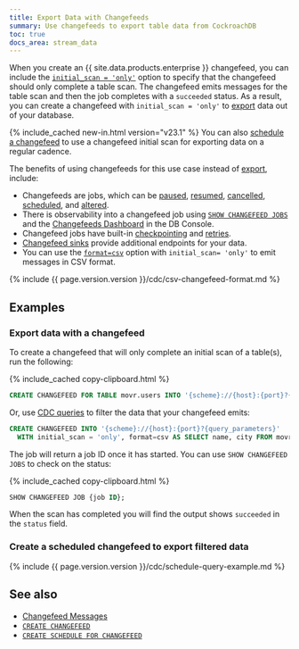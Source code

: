 ```yaml
---
title: Export Data with Changefeeds
summary: Use changefeeds to export table data from CockroachDB
toc: true
docs_area: stream_data
---
```


When you create an {{ site.data.products.enterprise }} changefeed, you can include the [`initial_scan = 'only'`](create-changefeed.html#initial-scan) option to specify that the changefeed should only complete a table scan. The changefeed emits messages for the table scan and then the job completes with a `succeeded` status. As a result, you can create a changefeed with `initial_scan = 'only'` to [export](export.html) data out of your database. 

{% include_cached new-in.html version="v23.1" %} You can also [schedule a changefeed](#create-a-scheduled-changefeed-to-export-filtered-data) to use a changefeed initial scan for exporting data on a regular cadence. 

The benefits of using changefeeds for this use case instead of [export](export.html), include:

- Changefeeds are jobs, which can be [paused](pause-job.html), [resumed](resume-job.html), [cancelled](cancel-job.html), [scheduled](create-schedule-for-changefeed.html), and [altered](alter-changefeed.html).
- There is observability into a changefeed job using [`SHOW CHANGEFEED JOBS`](show-jobs.html#show-changefeed-jobs) and the [Changefeeds Dashboard](ui-cdc-dashboard.html) in the DB Console.
- Changefeed jobs have built-in [checkpointing](change-data-capture-overview.html#how-does-an-enterprise-changefeed-work) and [retries](monitor-and-debug-changefeeds.html#changefeed-retry-errors).
- [Changefeed sinks](changefeed-sinks.html) provide additional endpoints for your data.
- You can use the [`format=csv`](create-changefeed.html#format) option with `initial_scan= 'only'` to emit messages in CSV format.

{% include {{ page.version.version }}/cdc/csv-changefeed-format.md %}

## Examples

### Export data with a changefeed

To create a changefeed that will only complete an initial scan of a table(s), run the following:

{% include_cached copy-clipboard.html %}
~~~ sql
CREATE CHANGEFEED FOR TABLE movr.users INTO '{scheme}://{host}:{port}?{query_parameters}' WITH initial_scan = 'only', format=csv;
~~~

Or, use [CDC queries](cdc-queries.html) to filter the data that your changefeed emits:

~~~ sql
CREATE CHANGEFEED INTO '{scheme}://{host}:{port}?{query_parameters}' 
  WITH initial_scan = 'only', format=csv AS SELECT name, city FROM movr.users;
~~~

The job will return a job ID once it has started. You can use `SHOW CHANGEFEED JOBS` to check on the status:

{% include_cached copy-clipboard.html %}
~~~ sql
SHOW CHANGEFEED JOB {job ID};
~~~

When the scan has completed you will find the output shows `succeeded` in the `status` field.

### Create a scheduled changefeed to export filtered data

{% include {{ page.version.version }}/cdc/schedule-query-example.md %}

## See also

- [Changefeed Messages](changefeed-messages.html)
- [`CREATE CHANGEFEED`](create-changefeed.html)
- [`CREATE SCHEDULE FOR CHANGEFEED`](create-schedule-for-changefeed.html)